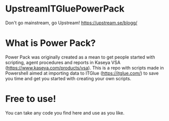 # UpstreamITGluePowerPack
Don't go mainstream, go Upstream!
https://upstream.se/blogg/

# What is Power Pack?
Power Pack was originally created as a mean to get people started with scripting, agent procedures and reports in Kaseya VSA (https://www.kaseya.com/products/vsa). This is a repo with scripts made in Powershell aimed at importing data to ITGlue (https://itglue.com/) to save you time and get you started with creating your own scripts.

# Free to use!
You can take any code you find here and use as you like.